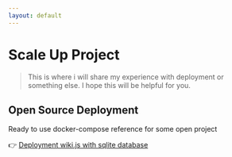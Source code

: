 ```yaml
---
layout: default
---
```


# Scale Up Project
> This is where i will share my experience with deployment or something else. I hope this will be helpful for you.

## Open Source Deployment
Ready to use docker-compose reference for some open project

&#128073; [Deployment wiki.js with sqlite database](https://github.com/my-scale-up-project/my-scale-up-project.github.io/tree/main/wiki.js) 
